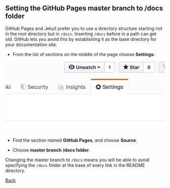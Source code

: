 ## Setting the GitHub Pages master branch to /docs folder 

GitHub Pages and Jekyll prefer you to use a directory structure 
starting not in the root directory but in `/docs`. Inserting `/docs`
before in a path can get old. GitHub lets you avoid this by establishing it
as the base directory for your documentation site.

* From the list of sections on the middle of the page choose **Settings**:

![Choose the Settings tab](./assets/github-settings-tab.png)

* Find the section named **GitHub Pages**, and choose  **Source**.

* Choose **master branch /docs folder**.

Changing the master branch to `/docs` means you will be able to avoid 
specifying the `/docs` folder at the base of every link in the README directory.

[Back](/README.md)
